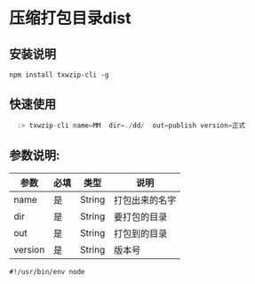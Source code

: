 # 压缩打包目录dist

## 安装说明

`npm install txwzip-cli -g`


## 快速使用

```js
  :> txwzip-cli name=MM  dir=./dd/  out=publish version=正式
```

## 参数说明: 

| 参数            | 必填   |       类型         |  说明      |
| ----------      | ---- | --------------- | --------- |
| name           |  是    |     String        |  打包出来的名字      |
| dir          |  是    |       String        |  要打包的目录     |
| out          |  是    |       String        |  打包到的目录      |
| version          |  是    |     String          |  版本号      |


```环境变量
#!/usr/bin/env node
```
     
      
      

